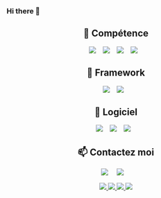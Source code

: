 ### Hi there 👋

<!--
**AbdouVak/AbdouVak** is a ✨ _special_ ✨ repository because its `README.md` (this file) appears on your GitHub profile.

Here are some ideas to get you started:

- 🔭 I’m currently working on ...
- 🌱 I’m currently learning ...
- 👯 I’m looking to collaborate on ...
- 🤔 I’m looking for help with ...
- 💬 Ask me about ...
- 📫 How to reach me: ...
- 😄 Pronouns: ...
- ⚡ Fun fact: ...
-->

<h2 align="center"> 🌱 Compétence </h2>
<p align="center">
  <img src="https://img.shields.io/badge/HTML5-E34F26?style=for-the-badge&logo=html5&logoColor=white" />&nbsp;&nbsp;&nbsp;
  <img src="https://img.shields.io/badge/CSS3-1572B6?style=for-the-badge&logo=css3&logoColor=white" />&nbsp;&nbsp;&nbsp;
  <img src="https://img.shields.io/badge/JavaScript-323330?style=for-the-badge&logo=javascript&logoColor=F7DF1E" />&nbsp;&nbsp;&nbsp;
  <img src="https://img.shields.io/badge/PHP-777BB4?style=for-the-badge&logo=php&logoColor=white" />&nbsp;&nbsp;&nbsp;
</p>

<h2 align="center"> 🌱 Framework </h2>
<p align="center">
  <img src="https://img.shields.io/badge/Symphony-0098FF?logo=symphony&logoColor=fff&style=for-the-badge" />&nbsp;&nbsp;&nbsp;
  <img src="https://img.shields.io/badge/Bootstrap-7952B3?logo=bootstrap&logoColor=fff&style=for-the-badge" />&nbsp;&nbsp;&nbsp;
</p>

<h2 align="center"> 🔭 Logiciel </h2>
<p align="center">
  <img src="https://img.shields.io/badge/Laragon-0E83CD?logo=laragon&logoColor=fff&style=for-the-badge" />&nbsp;&nbsp;&nbsp;
  <img src="https://img.shields.io/badge/Visual%20Studio%20Code-007ACC?logo=visualstudiocode&logoColor=fff&style=for-the-badge" />&nbsp;&nbsp;&nbsp;
  <img src="https://img.shields.io/badge/Microsoft%20Teams-6264A7?logo=microsoftteams&logoColor=fff&style=for-the-badge" />&nbsp;&nbsp;&nbsp;
</p>

<h2  align="center">📫 Contactez moi</h2>
<p align="center">
  <a target="_blank"href="https://www.linkedin.com/"><img src="https://img.shields.io/badge/linkedin-%230077B5.svg?&style=for-the-badge&logo=linkedin&logoColor=white" /></a>&nbsp;&nbsp;&nbsp;&nbsp;
  <a href="mailto:abdou.vakouiev@gmail.com"><img src="https://img.shields.io/badge/gmail-%23D14836.svg?&style=for-the-badge&logo=gmail&logoColor=white" /></a>&nbsp;&nbsp;&nbsp;&nbsp;
</p>
<div align="center">

<!--
https://github.community/t/support-theme-context-for-images-in-light-vs-dark-mode/147981/84
-->
<a href="https://github.com/AbdouVak/github-stats#gh-dark-mode-only">
<img src="https://github.com/AbdouVak/github-stats/blob/master/generated/overview.svg#gh-dark-mode-only" />
<img src="https://github.com/AbdouVak/github-stats/blob/master/generated/languages.svg#gh-dark-mode-only" />
</a>
<a href="https://github.com/AbdouVak/github-stats#gh-light-mode-only">
<img src="https://github.com/AbdouVak/github-stats/blob/master/generated/overview.svg#gh-dark-mode-only#gh-light-mode-only" />
<img src="https://github.com/AbdouVak/github-stats/blob/master/generated/languages.svg#gh-dark-mode-only#gh-light-mode-only" />
</a>

</div>
